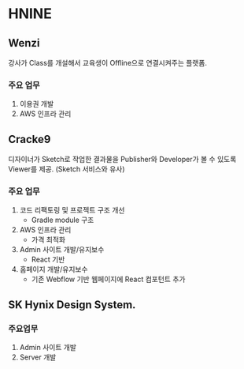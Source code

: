 # HNINE

## Wenzi  
강사가 Class를 개설해서 교육생이 Offline으로 연결시켜주는 플랫폼.

### 주요 업무
1. 이용권 개발
2. AWS 인프라 관리

## Cracke9  
디자이너가 Sketch로 작업한 결과물을 Publisher와 Developer가 볼 수 있도록 Viewer를 제공. (Sketch 서비스와 유사)  

### 주요 업무  
1. 코드 리팩토링 및 프로젝트 구조 개선  
    - Gradle module 구조  
2. AWS 인프라 관리  
    - 가격 최적화  
3. Admin 사이트 개발/유지보수  
    - React 기반  
4. 홈페이지 개발/유지보수  
    - 기존 Webflow 기반 웹페이지에 React 컴포턴트 추가  

## SK Hynix Design System. 

### 주요업무  
1. Admin 사이트 개발
2. Server 개발  
